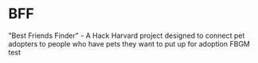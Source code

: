 # BFF
"Best Friends Finder" - A Hack Harvard project designed to connect pet adopters to people who have pets they want to put up for adoption
FBGM
test